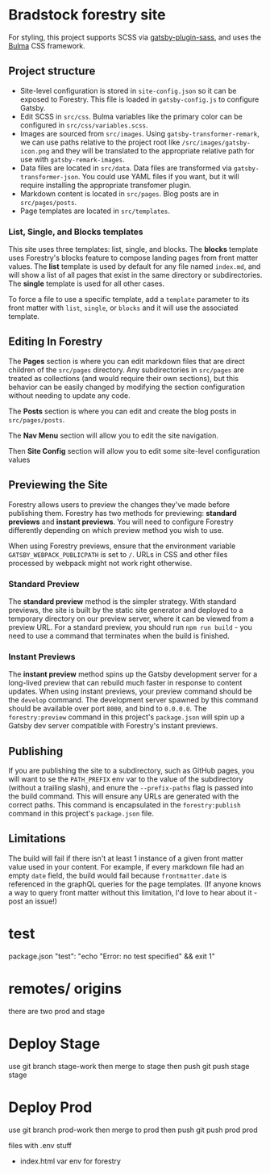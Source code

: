 # Bradstock forestry site

For styling, this project supports SCSS via [gatsby-plugin-sass](https://github.com/gatsbyjs/gatsby/tree/master/packages/gatsby-plugin-sass), and uses the [Bulma](https://bulma.io/) CSS framework.

## Project structure

- Site-level configuration is stored in `site-config.json` so it can be exposed to Forestry. This file is loaded in `gatsby-config.js` to configure Gatsby.
- Edit SCSS in `src/css`. Bulma variables like the primary color can be configured in `src/css/variables.scss`.
- Images are sourced from `src/images`. Using `gatsby-transformer-remark`, we can use paths relative to the project root like `/src/images/gatsby-icon.png` and they will be translated to the appropriate relative path for use with `gatsby-remark-images`.
- Data files are located in `src/data`. Data files are transformed via `gatsby-transformer-json`. You could use YAML files if you want, but it will require installing the appropriate transfomer plugin.
- Markdown content is located in `src/pages`. Blog posts are in `src/pages/posts`.
- Page templates are located in `src/templates`.

### List, Single, and Blocks templates

This site uses three templates: list, single, and blocks. The **blocks** template uses Forestry's blocks feature to compose landing pages from front matter values. The **list** template is used by default for any file named `index.md`, and will show a list of all pages that exist in the same directory or subdirectories. The **single** template is used for all other cases.

To force a file to use a specific template, add a `template` parameter to its front matter with `list`, `single`, or `blocks` and it will use the associated template.

## Editing In Forestry

The **Pages** section is where you can edit markdown files that are direct children of the `src/pages` directory. Any subdirectories in `src/pages` are treated as collections (and would require their own sections), but this behavior can be easily changed by modifying the section configuration without needing to update any code.

The **Posts** section is where you can edit and create the blog posts in `src/pages/posts`.

The **Nav Menu** section will allow you to edit the site navigation.

Then **Site Config** section will allow you to edit some site-level configuration values

## Previewing the Site

Forestry allows users to preview the changes they've made before publishing them. Forestry has two methods for previewing: **standard previews** and **instant previews**. You will need to configure Forestry differently depending on which preview method you wish to use.

When using Forestry previews, ensure that the environment variable `GATSBY_WEBPACK_PUBLICPATH` is set to `/`. URLs in CSS and other files processed by webpack might not work right otherwise.

### Standard Preview

The **standard preview** method is the simpler strategy. With standard previews, the site is built by the static site generator and deployed to a temporary directory on our preview server, where it can be viewed from a preview URL. For a standard preview, you should run `npm run build` - you need to use a command that terminates when the build is finished. 


### Instant Previews

The **instant preview** method spins up the Gatsby development server for a long-lived preview that can rebuild much faster in response to content updates. When using instant previews, your preview command should be the `develop` command. The development server spawned by this command should be available over port `8000`, and bind to `0.0.0.0`. The `forestry:preview` command in this project's `package.json` will spin up a Gatsby dev server compatible with Forestry's instant previews.

## Publishing

If you are publishing the site to a subdirectory, such as GitHub pages, you will want to se the `PATH_PREFIX` env var to the value of the subdirectory (without a trailing slash), and enure the `--prefix-paths` flag is passed into the build command. This will ensure any URLs are generated with the correct paths. This command is encapsulated in the `forestry:publish` command in this project's `package.json` file.

## Limitations

The build will fail if there isn't at least 1 instance of a given front matter value used in your content. For example, if every markdown file had an empty `date` field, the build would fail because `frontmatter.date` is referenced in the graphQL queries for the page templates. (If anyone knows a way to query front matter without this limitation, I'd love to hear about it - post an issue!)

# test
<!-- merge -->
package.json
    "test": "echo \"Error: no test specified\" && exit 1"

# remotes/ origins
there are two
prod and stage

# Deploy Stage
use git branch stage-work then merge to stage then push
git push stage stage
# Deploy Prod 
use git branch prod-work then merge to prod then push
git push prod prod

files with .env stuff 
- index.html var env for forestry
<script id="admin-config-script" type="text/javascript">
  var env = {
      siteId: "vqgxsegq6qsifw",
      // siteId: "ywb6jbjzy1--0g",
      local: false
  };
- github / workflows files
merge
<!-- # This file was auto-generated by the Firebase CLI -->
<!-- # https://github.com/firebase/firebase-tools -->

name: Deploy to Firebase Hosting on merge
'on':
  push:
    branches:
      # - stage 
      - prod
jobs:
  build_and_deploy:
    runs-on: ubuntu-latest
    steps:
      - uses: actions/checkout@v2
      - run: npm ci && npm run build
      - uses: FirebaseExtended/action-hosting-deploy@v0
        with:
          repoToken: '${{ secrets.GITHUB_TOKEN }}'
          # firebaseServiceAccount: '${{ secrets.FIREBASE_SERVICE_ACCOUNT_BRADSTOCK_STAGING }}'
          firebaseServiceAccount: '${{ secrets.FIREBASE_SERVICE_ACCOUNT_BRADSTOCK_PRODUCTION }}'
          channelId: live
          # projectId: bradstock-staging
          projectId: bradstock-production

pull
<!-- # This file was auto-generated by the Firebase CLI -->
<!-- # https://github.com/firebase/firebase-tools -->

name: Deploy to Firebase Hosting on PR
'on': pull_request
jobs:
  build_and_preview:
    if: '${{ github.event.pull_request.head.repo.full_name == github.repository }}'
    runs-on: ubuntu-latest
    steps:
      - uses: actions/checkout@v2
      - run: npm ci && npm run build
      - uses: FirebaseExtended/action-hosting-deploy@v0
        with:
          repoToken: '${{ secrets.GITHUB_TOKEN }}'
          # firebaseServiceAccount: '${{ secrets.FIREBASE_SERVICE_ACCOUNT_BRADSTOCK_STAGING }}'
          firebaseServiceAccount: '${{ secrets.FIREBASE_SERVICE_ACCOUNT_BRADSTOCK_PRODUCTION }}'
          # projectId: bradstock-staging
          projectId: bradstock-production

